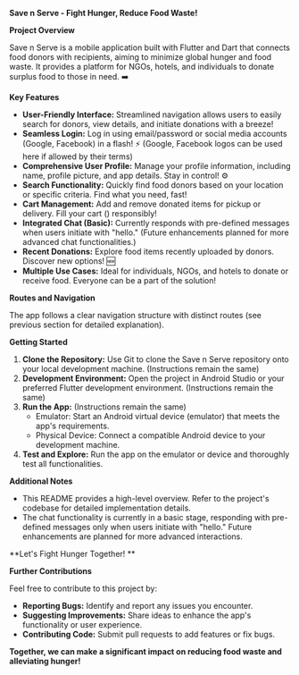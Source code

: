 **Save n Serve - Fight Hunger, Reduce Food Waste! ️**

**Project Overview**

Save n Serve is a mobile application built with Flutter and Dart that connects food donors with recipients, aiming to minimize global hunger and food waste. It provides a platform for NGOs, hotels, and individuals to donate surplus food to those in need.  ➡️ 

**Key Features**

* **User-Friendly Interface:** Streamlined navigation allows users to easily search for donors, view details, and initiate donations with a breeze!  
* **Seamless Login:** Log in using email/password or social media accounts (Google, Facebook) in a flash! ⚡️   (Google, Facebook logos can be used here if allowed by their terms)
* **Comprehensive User Profile:** Manage your profile information, including name, profile picture, and app details. Stay in control!  ️⚙️
* **Search Functionality:** Quickly find food donors based on your location or specific criteria. Find what you need, fast!   ️
* **Cart Management:** Add and remove donated items for pickup or delivery. Fill your cart () responsibly!
* **Integrated Chat (Basic):** Currently responds with pre-defined messages when users initiate with "hello."   (Future enhancements planned for more advanced chat functionalities.)
* **Recent Donations:** Explore food items recently uploaded by donors. Discover new options!  🆕
* **Multiple Use Cases:** Ideal for individuals, NGOs, and hotels to donate or receive food. Everyone can be a part of the solution!   ‍‍‍

**Routes and Navigation**

The app follows a clear navigation structure with distinct routes (see previous section for detailed explanation).

**Getting Started**

1. **Clone the Repository:** Use Git to clone the Save n Serve repository onto your local development machine. (Instructions remain the same)
2. **Development Environment:** Open the project in Android Studio or your preferred Flutter development environment. (Instructions remain the same)
3. **Run the App:**  (Instructions remain the same)
   - Emulator: Start an Android virtual device (emulator) that meets the app's requirements.
   - Physical Device: Connect a compatible Android device to your development machine.
4. **Test and Explore:** Run the app on the emulator or device and thoroughly test all functionalities.  

**Additional Notes**

* This README provides a high-level overview. Refer to the project's codebase for detailed implementation details.
* The chat functionality is currently in a basic stage, responding with pre-defined messages only when users initiate with "hello." Future enhancements are planned for more advanced interactions.

**Let's Fight Hunger Together! **

**Further Contributions**

Feel free to contribute to this project by:

* **Reporting Bugs:** Identify and report any issues you encounter. 
* **Suggesting Improvements:** Share ideas to enhance the app's functionality or user experience. 
* **Contributing Code:** Submit pull requests to add features or fix bugs. 

**Together, we can make a significant impact on reducing food waste and alleviating hunger!**
